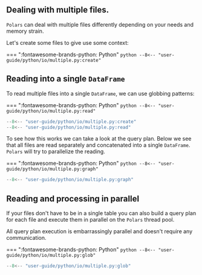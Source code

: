 ## Dealing with multiple files.

`Polars` can deal with multiple files differently depending on your needs and memory strain.

Let's create some files to give use some context:

=== ":fontawesome-brands-python: Python"
    ``` python
    --8<-- "user-guide/python/io/multiple.py:create"
    ```

## Reading into a single `DataFrame`

To read multiple files into a single `DataFrame`, we can use globbing patterns:

=== ":fontawesome-brands-python: Python"
    ``` python
    --8<-- "user-guide/python/io/multiple.py:read"
    ```

```python exec="on" result="text" session="user-guide/io/multiple"
--8<-- "user-guide/python/io/multiple.py:create"
--8<-- "user-guide/python/io/multiple.py:read"
```

To see how this works we can take a look at the query plan. Below we see that all files are read separately and
concatenated into a single `DataFrame`. `Polars` will try to parallelize the reading.

=== ":fontawesome-brands-python: Python"
    ``` python
    --8<-- "user-guide/python/io/multiple.py:graph"
    ```

```python exec="on" result="text" session="user-guide/io/multiple"
--8<-- "user-guide/python/io/multiple.py:graph"
```

## Reading and processing in parallel

If your files don't have to be in a single table you can also build a query plan for each file and execute them in parallel
on the `Polars` thread pool.

All query plan execution is embarrassingly parallel and doesn't require any communication.

=== ":fontawesome-brands-python: Python"
    ``` python
    --8<-- "user-guide/python/io/multiple.py:glob"
    ```

```python exec="on" result="text" session="user-guide/io/multiple"
--8<-- "user-guide/python/io/multiple.py:glob"
```